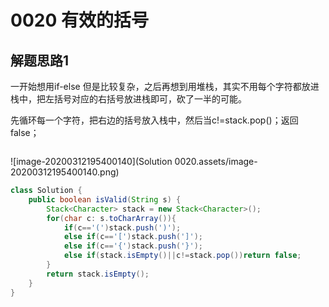 # 0020 有效的括号

## 解题思路1

一开始想用if-else 但是比较复杂，之后再想到用堆栈，其实不用每个字符都放进栈中，把左括号对应的右括号放进栈即可，砍了一半的可能。

先循环每一个字符，把右边的括号放入栈中，然后当c!=stack.pop()；返回false；

```

```

![image-20200312195400140](Solution 0020.assets/image-20200312195400140.png)

```java
class Solution {
    public boolean isValid(String s) {
        Stack<Character> stack = new Stack<Character>();
        for(char c: s.toCharArray()){
            if(c=='(')stack.push(')');
            else if(c=='[')stack.push(']');
            else if(c=='{')stack.push('}');
            else if(stack.isEmpty()||c!=stack.pop())return false;
        }
        return stack.isEmpty();
    }
}
```

